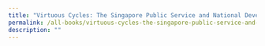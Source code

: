 ```yaml
---
title: "Virtuous Cycles: The Singapore Public Service and National Development"
permalink: /all-books/virtuous-cycles-the-singapore-public-service-and-national-development/
description: ""
---
```

